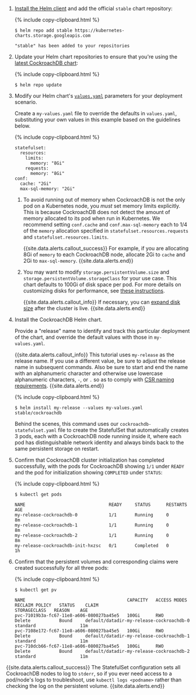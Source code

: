 1. [Install the Helm client](https://helm.sh/docs/intro/install) and add the official `stable` chart repository:

    {% include copy-clipboard.html %}
    ~~~ shell
    $ helm repo add stable https://kubernetes-charts.storage.googleapis.com
    ~~~

    ~~~
    "stable" has been added to your repositories
    ~~~

2. Update your Helm chart repositories to ensure that you're using the [latest CockroachDB chart](https://github.com/helm/charts/blob/master/stable/cockroachdb/Chart.yaml):

    {% include copy-clipboard.html %}
    ~~~ shell
    $ helm repo update
    ~~~

3. Modify our Helm chart's [`values.yaml`](https://github.com/helm/charts/blob/master/stable/cockroachdb/values.yaml) parameters for your deployment scenario.

    Create a `my-values.yaml` file to override the defaults in `values.yaml`, substituting your own values in this example based on the guidelines below.

    {% include copy-clipboard.html %}
    ~~~
    statefulset:
      resources:
        limits:
          memory: "8Gi"
        requests:
          memory: "8Gi"
    conf:
      cache: "2Gi"
      max-sql-memory: "2Gi"
    ~~~

    1. To avoid running out of memory when CockroachDB is not the only pod on a Kubernetes node, you *must* set memory limits explicitly. This is because CockroachDB does not detect the amount of memory allocated to its pod when run in Kubernetes. We recommend setting `conf.cache` and `conf.max-sql-memory` each to 1/4 of the `memory` allocation specified in `statefulset.resources.requests` and `statefulset.resources.limits`.

        {{site.data.alerts.callout_success}}
        For example, if you are allocating 8Gi of `memory` to each CockroachDB node, allocate 2Gi to `cache` and 2Gi to `max-sql-memory`.
        {{site.data.alerts.end}}

    2. You may want to modify `storage.persistentVolume.size` and `storage.persistentVolume.storageClass` for your use case. This chart defaults to 100Gi of disk space per pod. For more details on customizing disks for performance, see [these instructions](kubernetes-performance.html#disk-type).

        {{site.data.alerts.callout_info}}
        If necessary, you can [expand disk size](orchestrate-cockroachdb-with-kubernetes.html#expand-disk-size) after the cluster is live.
        {{site.data.alerts.end}}

4. Install the CockroachDB Helm chart. 

    Provide a "release" name to identify and track this particular deployment of the chart, and override the default values with those in `my-values.yaml`.

    {{site.data.alerts.callout_info}}
    This tutorial uses `my-release` as the release name. If you use a different value, be sure to adjust the release name in subsequent commands. Also be sure to start and end the name with an alphanumeric character and otherwise use lowercase alphanumeric characters, `-`, or `.` so as to comply with [CSR naming requirements](orchestrate-cockroachdb-with-kubernetes.html#csr-names).
    {{site.data.alerts.end}}

    {% include copy-clipboard.html %}
    ~~~ shell
    $ helm install my-release --values my-values.yaml stable/cockroachdb
    ~~~

    Behind the scenes, this command uses our `cockroachdb-statefulset.yaml` file to create the StatefulSet that automatically creates 3 pods, each with a CockroachDB node running inside it, where each pod has distinguishable network identity and always binds back to the same persistent storage on restart.

5. Confirm that CockroachDB cluster initialization has completed successfully, with the pods for CockroachDB showing `1/1` under `READY` and the pod for initialization showing `COMPLETED` under `STATUS`:

    {% include copy-clipboard.html %}
    ~~~ shell
    $ kubectl get pods
    ~~~

    ~~~
    NAME                                READY     STATUS      RESTARTS   AGE
    my-release-cockroachdb-0            1/1       Running     0          8m
    my-release-cockroachdb-1            1/1       Running     0          8m
    my-release-cockroachdb-2            1/1       Running     0          8m
    my-release-cockroachdb-init-hxzsc   0/1       Completed   0          1h
    ~~~

6. Confirm that the persistent volumes and corresponding claims were created successfully for all three pods:

    {% include copy-clipboard.html %}
    ~~~ shell
    $ kubectl get pv
    ~~~

    ~~~
    NAME                                       CAPACITY   ACCESS MODES   RECLAIM POLICY   STATUS    CLAIM                                      STORAGECLASS   REASON    AGE
    pvc-71019b3a-fc67-11e8-a606-080027ba45e5   100Gi      RWO            Delete           Bound     default/datadir-my-release-cockroachdb-0   standard                 11m
    pvc-7108e172-fc67-11e8-a606-080027ba45e5   100Gi      RWO            Delete           Bound     default/datadir-my-release-cockroachdb-1   standard                 11m
    pvc-710dcb66-fc67-11e8-a606-080027ba45e5   100Gi      RWO            Delete           Bound     default/datadir-my-release-cockroachdb-2   standard                 11m    
    ~~~

{{site.data.alerts.callout_success}}
The StatefulSet configuration sets all CockroachDB nodes to log to `stderr`, so if you ever need access to a pod/node's logs to troubleshoot, use `kubectl logs <podname>` rather than checking the log on the persistent volume.
{{site.data.alerts.end}}
